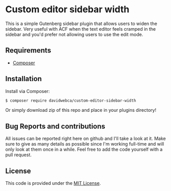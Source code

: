 # Custom editor sidebar width

This is a simple Gutenberg sidebar plugin that allows users to widen the sidebar. Very useful with ACF when the text editor feels cramped in the sidebar and you'd prefer not allowing users to use the edit mode.

## Requirements

- [Composer](https://getcomposer.org/download/)

## Installation

Install via Composer:

```bash
$ composer require davidwebca/custom-editor-sidebar-width
```

Or simply download zip of this repo and place in your plugins directory!

## Bug Reports and contributions

All issues can be reported right here on github and I'll take a look at it. Make sure to give as many details as possible since I'm working full-time and will only look at them once in a while. Feel free to add the code yourself with a pull request.

## License

This code is provided under the [MIT License](https://github.com/log1x/sage-directives/blob/master/LICENSE.md).
